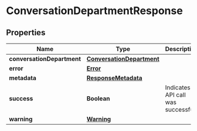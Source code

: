 

# ConversationDepartmentResponse


## Properties

| Name | Type | Description | Notes |
|------------ | ------------- | ------------- | -------------|
|**conversationDepartment** | [**ConversationDepartment**](ConversationDepartment.md) |  |  [optional] |
|**error** | [**Error**](Error.md) |  |  [optional] |
|**metadata** | [**ResponseMetadata**](ResponseMetadata.md) |  |  [optional] |
|**success** | **Boolean** | Indicates if API call was successful |  [optional] |
|**warning** | [**Warning**](Warning.md) |  |  [optional] |



